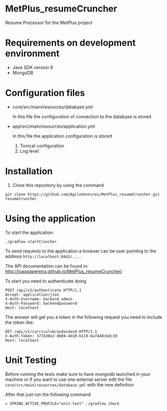 # MetPlus_resumeCruncher
Resume Processor for the MetPlus project

# Requirements on development environment

- Java SDK version 8
- MongoDB

# Configuration files

- core/src/main/resources/database.yml

  In this file the configuration of connection to the database is stored

- app/src/main/resources/application.yml
 
  In this file the application configuration is stored

    1. Tomcat configuration
    1. Log level

# Installation
1. Clone this repository by using the command

  ```git clone https://github.com/AgileVentures/MetPlus_resumeCruncher.git resumeCruncher```


# Using the application

To start the application:

```./gradlew startCruncher```

To send requests to the application a browser can be user pointing to the address
``` http://localhost:8443/.... ```

The API documentation can be found in: http://joaopapereira.github.io/MetPlus_resumeCruncher/

To start you need to authenticate doing 
```
POST /api/v1/authenticate HTTP/1.1
Accept: application/json
X-Auth-Username: backend_admin
X-Auth-Password: backendpassword
Host: localhost
```

The answer will get you a token in the following request you need to include the token like:

```
GET /api/v1/curriculum/asdasdasd HTTP/1.1
X-Auth-Token: 377430e2-db04-4d10-b119-6a7448cbdc19
Host: localhost
```

# Unit Testing
Before running the tests make sure to have mongodb launched in your machine or if you want to use one external server edit the file ```core/src/main/resources/database.yml``` with the new definition

After that just run the following command

```> SPRING_ACTIVE_PROFILE="unit-test" ./gradlew check ```

